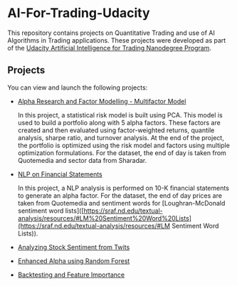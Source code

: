 # AI-For-Trading-Udacity

This repository contains projects on Quantitative Trading and use of AI Algorithms in Trading applications. These projects were developed as part of the [Udacity Artificial Intelligence for Trading Nanodegree Program](https://www.udacity.com/course/ai-for-trading--nd880). 



## Projects

You can view and launch the following projects:

- [Alpha Research and Factor Modelling - Multifactor Model]()

  In this project, a statistical risk model is built using PCA. This model is used to build a portfolio along with 5 alpha factors. These factors are created and then evaluated using factor-weighted returns, quantile analysis, sharpe ratio, and turnover analysis. At the end of the project, the portfolio is optimized using the risk model and factors using multiple optimization formulations. For the dataset, the end of day is taken from Quotemedia and sector data from Sharadar.

- [NLP on Financial Statements]()

  In this project, a NLP analysis is performed on 10-K financial statements to generate an alpha factor. For the dataset, the end of day prices are taken from Quotemedia and sentiment words for [Loughran-McDonald sentiment word lists]([https://sraf.nd.edu/textual-analysis/resources/#LM%20Sentiment%20Word%20Lists](https://sraf.nd.edu/textual-analysis/resources/#LM Sentiment Word Lists)).

- [Analyzing Stock Sentiment from Twits]()

  
  
- [Enhanced Alpha using Random Forest]()

  

- [Backtesting and Feature Importance]()

   

